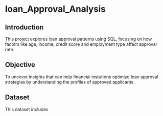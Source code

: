 # loan_Approval_Analysis

## Introduction
This project explores loan approval patterns using SQL, focusing on how facotrs like age, income, credit score and employment type affect approval rate.

## Objective 
To uncover insights that can help financial instutions optimize loan approval strategies by understanding the profiles of approved applicants.

## Dataset
This dataset includes 
